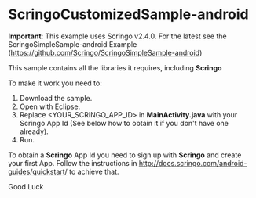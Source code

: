 ScringoCustomizedSample-android
===============================

__Important__: This example uses Scringo v2.4.0. For the latest see the ScringoSimpleSample-android Example (https://github.com/Scringo/ScringoSimpleSample-android)

This sample contains all the libraries it requires, including __Scringo__  

To make it work you need to:  
1. Download the sample.  
2. Open with Eclipse.  
3. Replace \<YOUR_SCRINGO_APP_ID\> in __MainActivity.java__ with your Scringo App Id (See below how to obtain it if you don't have one already).  
4. Run.  

To obtain a __Scringo__ App Id you need to sign up with __Scringo__ and create your first App. Follow the instructions in http://docs.scringo.com/android-guides/quickstart/ to achieve that.

Good Luck
